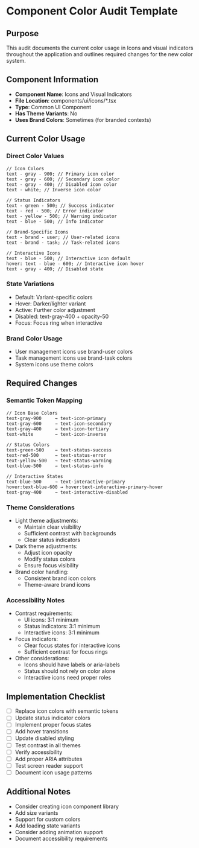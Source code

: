 # Component Color Audit Template

## Purpose

This audit documents the current color usage in Icons and visual indicators throughout the application and outlines required changes for the new color system.

## Component Information

- **Component Name**: Icons and Visual Indicators
- **File Location**: components/ui/icons/\*.tsx
- **Type**: Common UI Component
- **Has Theme Variants**: No
- **Uses Brand Colors**: Sometimes (for branded contexts)

## Current Color Usage

### Direct Color Values

```tsx
// Icon Colors
text - gray - 900; // Primary icon color
text - gray - 600; // Secondary icon color
text - gray - 400; // Disabled icon color
text - white; // Inverse icon color

// Status Indicators
text - green - 500; // Success indicator
text - red - 500; // Error indicator
text - yellow - 500; // Warning indicator
text - blue - 500; // Info indicator

// Brand-Specific Icons
text - brand - user; // User-related icons
text - brand - task; // Task-related icons

// Interactive Icons
text - blue - 500; // Interactive icon default
hover: text - blue - 600; // Interactive icon hover
text - gray - 400; // Disabled state
```

### State Variations

- Default: Variant-specific colors
- Hover: Darker/lighter variant
- Active: Further color adjustment
- Disabled: text-gray-400 + opacity-50
- Focus: Focus ring when interactive

### Brand Color Usage

- User management icons use brand-user colors
- Task management icons use brand-task colors
- System icons use theme colors

## Required Changes

### Semantic Token Mapping

```tsx
// Icon Base Colors
text-gray-900     → text-icon-primary
text-gray-600     → text-icon-secondary
text-gray-400     → text-icon-tertiary
text-white        → text-icon-inverse

// Status Colors
text-green-500    → text-status-success
text-red-500      → text-status-error
text-yellow-500   → text-status-warning
text-blue-500     → text-status-info

// Interactive States
text-blue-500     → text-interactive-primary
hover:text-blue-600 → hover:text-interactive-primary-hover
text-gray-400     → text-interactive-disabled
```

### Theme Considerations

- Light theme adjustments:
  - Maintain clear visibility
  - Sufficient contrast with backgrounds
  - Clear status indicators
- Dark theme adjustments:
  - Adjust icon opacity
  - Modify status colors
  - Ensure focus visibility
- Brand color handling:
  - Consistent brand icon colors
  - Theme-aware brand icons

### Accessibility Notes

- Contrast requirements:
  - UI icons: 3:1 minimum
  - Status indicators: 3:1 minimum
  - Interactive icons: 3:1 minimum
- Focus indicators:
  - Clear focus states for interactive icons
  - Sufficient contrast for focus rings
- Other considerations:
  - Icons should have labels or aria-labels
  - Status should not rely on color alone
  - Interactive icons need proper roles

## Implementation Checklist

- [ ] Replace icon colors with semantic tokens
- [ ] Update status indicator colors
- [ ] Implement proper focus states
- [ ] Add hover transitions
- [ ] Update disabled styling
- [ ] Test contrast in all themes
- [ ] Verify accessibility
- [ ] Add proper ARIA attributes
- [ ] Test screen reader support
- [ ] Document icon usage patterns

## Additional Notes

- Consider creating icon component library
- Add size variants
- Support for custom colors
- Add loading state variants
- Consider adding animation support
- Document accessibility requirements
